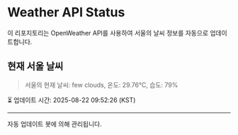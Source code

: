
# Weather API Status

이 리포지토리는 OpenWeather API를 사용하여 서울의 날씨 정보를 자동으로 업데이트합니다.

## 현재 서울 날씨
> 서울의 현재 날씨: few clouds, 온도: 29.76°C, 습도: 79%

⏳ 업데이트 시간: 2025-08-22 09:52:26 (KST)

---
자동 업데이트 봇에 의해 관리됩니다.
